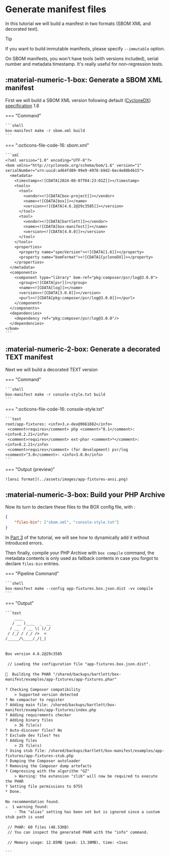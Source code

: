 <!-- markdownlint-disable MD013 MD029 MD033 MD046 -->
# Generate manifest files

In this tutorial we will build a manifest in two formats (SBOM XML and decorated text).

> [!TIP]
>
> If you want to build immutable manifests, please specify `--immutable` option.
>
> On SBOM manifests, you won't have tools (with versions included), serial number and metadata timestamp.
> It's really useful for non-regression tests.

## :material-numeric-1-box: Generate a SBOM XML manifest

First we will build a SBOM XML version following default ([CycloneDX][cyclonedx]) [specification][cyclonedx-spec] 1.6

=== "Command"

    ```shell
    box-manifest make -r sbom.xml build
    ```

=== ":octicons-file-code-16: sbom.xml"

    ```xml
    <?xml version="1.0" encoding="UTF-8"?>
    <bom xmlns="http://cyclonedx.org/schema/bom/1.6" version="1" serialNumber="urn:uuid:ad64fd89-99e9-4976-b9d2-6ec4e88b4b15">
      <metadata>
        <timestamp><![CDATA[2024-08-07T04:23:01Z]]></timestamp>
        <tools>
          <tool>
            <vendor><![CDATA[box-project]]></vendor>
            <name><![CDATA[box]]></name>
            <version><![CDATA[4.6.2@29c3585]]></version>
          </tool>
          <tool>
            <vendor><![CDATA[bartlett]]></vendor>
            <name><![CDATA[box-manifest]]></name>
            <version><![CDATA[4.0.0]]></version>
          </tool>
        </tools>
        <properties>
          <property name="specVersion"><![CDATA[1.6]]></property>
          <property name="bomFormat"><![CDATA[CycloneDX]]></property>
        </properties>
      </metadata>
      <components>
        <component type="library" bom-ref="pkg:composer/psr/log@3.0.0">
          <group><![CDATA[psr]]></group>
          <name><![CDATA[log]]></name>
          <version><![CDATA[3.0.0]]></version>
          <purl><![CDATA[pkg:composer/psr/log@3.0.0]]></purl>
        </component>
      </components>
      <dependencies>
        <dependency ref="pkg:composer/psr/log@3.0.0"/>
      </dependencies>
    </bom>
    ```

## :material-numeric-2-box: Generate a decorated TEXT manifest

Next we will build a decorated TEXT version

=== "Command"

    ```shell
    box-manifest make -r console-style.txt build
    ```

=== ":octicons-file-code-16: console-style.txt"

    ```text
    root/app-fixtures: <info>3.x-dev@9661882</info>
     <comment>requires</comment> php <comment>^8.1</comment>: <info>8.2.21</info>
     <comment>requires</comment> ext-phar <comment>*</comment>: <info>8.2.21</info>
     <comment>requires</comment> (for development) psr/log <comment>^3.0</comment>: <info>3.0.0</info>
    ```

=== "Output (preview)"

    ![ansi format](../assets/images/app-fixtures-ansi.png)

## :material-numeric-3-box: Build your PHP Archive

Now its turn to declare these files to the BOX config file, with :

```json
{
    "files-bin": ["sbom.xml", "console-style.txt"]
}
```

In [Part 3](./generate-box-json-dist.md) of the tutorial, we will see how to dynamically add it without introduced errors.

Then finally, compile your PHP Archive with `box compile` command,
the metadata contents is only used as fallback contents in case you forgot to declare `files-bin` entries.

=== "Pipeline Command"

    ```shell
    box-manifest make --config app-fixtures.box.json.dist -vv compile
    ```

=== "Output"

    ```text
        ____
       / __ )____  _  __
      / __  / __ \| |/_/
     / /_/ / /_/ />  <
    /_____/\____/_/|_|


    Box version 4.6.2@29c3585

     // Loading the configuration file "app-fixtures.box.json.dist".

    🔨  Building the PHAR "/shared/backups/bartlett/box-manifest/examples/app-fixtures/app-fixtures.phar"

    ? Checking Composer compatibility
        > Supported version detected
    ? No compactor to register
    ? Adding main file: /shared/backups/bartlett/box-manifest/examples/app-fixtures/index.php
    ? Adding requirements checker
    ? Adding binary files
        > 36 file(s)
    ? Auto-discover files? No
    ? Exclude dev files? Yes
    ? Adding files
        > 25 file(s)
    ? Using stub file: /shared/backups/bartlett/box-manifest/examples/app-fixtures/app-fixtures-stub.php
    ? Dumping the Composer autoloader
    ? Removing the Composer dump artefacts
    ? Compressing with the algorithm "GZ"
        > Warning: the extension "zlib" will now be required to execute the PHAR
    ? Setting file permissions to 0755
    * Done.

    No recommendation found.
    ⚠️  1 warning found:
        - The "alias" setting has been set but is ignored since a custom stub path is used

     // PHAR: 60 files (48.53KB)
     // You can inspect the generated PHAR with the "info" command.

     // Memory usage: 12.85MB (peak: 13.30MB), time: <1sec

    ```

[cyclonedx]: https://cyclonedx.org/
[cyclonedx-spec]: https://cyclonedx.org/specification/overview/
